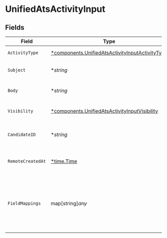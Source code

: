 # UnifiedAtsActivityInput


## Fields

| Field                                                                                                             | Type                                                                                                              | Required                                                                                                          | Description                                                                                                       | Example                                                                                                           |
| ----------------------------------------------------------------------------------------------------------------- | ----------------------------------------------------------------------------------------------------------------- | ----------------------------------------------------------------------------------------------------------------- | ----------------------------------------------------------------------------------------------------------------- | ----------------------------------------------------------------------------------------------------------------- |
| `ActivityType`                                                                                                    | [*components.UnifiedAtsActivityInputActivityType](../../models/components/unifiedatsactivityinputactivitytype.md) | :heavy_minus_sign:                                                                                                | The type of activity                                                                                              | NOTE                                                                                                              |
| `Subject`                                                                                                         | **string*                                                                                                         | :heavy_minus_sign:                                                                                                | The subject of the activity                                                                                       | Email subject                                                                                                     |
| `Body`                                                                                                            | **string*                                                                                                         | :heavy_minus_sign:                                                                                                | The body of the activity                                                                                          | Dear Diana, I love you                                                                                            |
| `Visibility`                                                                                                      | [*components.UnifiedAtsActivityInputVisibility](../../models/components/unifiedatsactivityinputvisibility.md)     | :heavy_minus_sign:                                                                                                | The visibility of the activity                                                                                    | PUBLIC                                                                                                            |
| `CandidateID`                                                                                                     | **string*                                                                                                         | :heavy_minus_sign:                                                                                                | The UUID of the candidate                                                                                         | 801f9ede-c698-4e66-a7fc-48d19eebaa4f                                                                              |
| `RemoteCreatedAt`                                                                                                 | [*time.Time](https://pkg.go.dev/time#Time)                                                                        | :heavy_minus_sign:                                                                                                | The remote creation date of the activity                                                                          | 2024-10-01T12:00:00Z                                                                                              |
| `FieldMappings`                                                                                                   | map[string]*any*                                                                                                  | :heavy_minus_sign:                                                                                                | The custom field mappings of the object between the remote 3rd party & Panora                                     | {<br/>"fav_dish": "broccoli",<br/>"fav_color": "red"<br/>}                                                        |